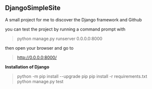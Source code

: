 ## DjangoSimpleSite

A small project for me to discover the Django framework and Github

you can test the project by running a command prompt with
> python manage.py runserver 0.0.0.0:8000

then open your browser and go to 
> http://0.0.0.0:8000/

**Installation of Django**
>python -m pip install --upgrade pip
>pip install -r requirements.txt
>python manage.py test
